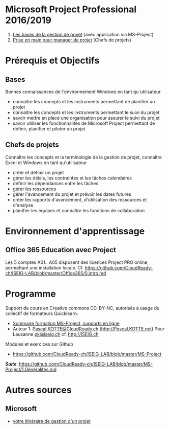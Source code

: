 # Microsoft Project Professional 2016/2019
1. [Les bases de la gestion de projet](http://iseig.ch/index.php?cnnx_nRef=13&cnnx_nLien=3) (avec application via MS-Project)
2. [Prise en main pour manager de projet](http://iseig.ch/index.php?cnnx_nRef=14&cnnx_nLien=3) (Chefs de projets)

# Prérequis et Objectifs
## Bases
Bonnes connaissances de l´environnement Windows en tant qu´utilisateur
* connaître les concepts et les instruments permettant de planifier un projet
* connaître les concepts et les instruments permettant le suivi du projet
* savoir mettre en place une organisation pour assurer le suivi du projet
* savoir utiliser les fonctionnalités de Microsoft Project permettant de définir, planifier et piloter un projet
## Chefs de projets
Connaître les concepts et la terminologie de la gestion de projet, connaître Excel et Windows en tant qu'utilisateur
* créer et définir un projet 
* gérer les délais, les contraintes et les tâches calendaires 
* définir les dépendances entre les tâches 
* gérer les ressources 
* gérer l'avancement du projet et prévoir les dates futures 
* créer les rapports d'avancement, d'utilisation des ressources et d'analyse 
* planifier les équipes et connaître les fonctions de collaboration

# Environnement d'apprentissage
## Office 365 Education avec Project
Les 5 comptes A01.. A05 disposent des licences Project PRO online, permettant une installation locale. Cf. https://github.com/CloudReady-ch/ISEIG-LAB/blob/master/Office365/0.intro.md

# Programme
Support de cours en Creative commons CC-BY-NC, autorisés à usage du collectif de formateurs Quicklearn.
* [Sommaire formation MS-Project, supports en ligne](https://medium.com/quicklearn/microsoft-project-f06098f3913a?source=friends_link&sk=0f625dcb6084bfadc0fbcb9fc651e684)
* Auteur 1: Pascal.KOTTE@CloudReady.ch (http://Pascal.KOTTE.net) Pour Lausanne pk@iseig.ch cf. http://ISEIG.ch

Modules et exercices sur Github
* https://github.com/CloudReady-ch/ISEIG-LAB/blob/master/MS-Project

***Suite***: https://github.com/CloudReady-ch/ISEIG-LAB/blob/master/MS-Project/1.Généralités.md

# Autres sources
## Microsoft
* [votre itinéraire de gestion d'un projet](https://support.office.com/fr-fr/article/la-carte-du-projet-votre-itin%C3%A9raire-de-gestion-d-un-projet-a0c5bf0e-94d9-48b8-a11f-db7e2d9df6c3)

